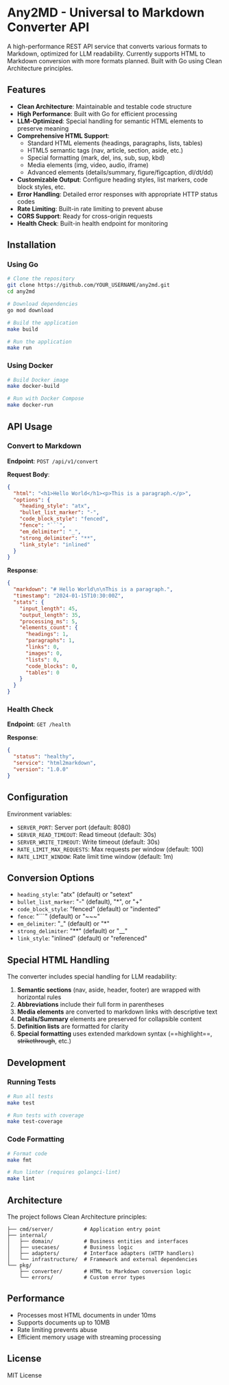 # Any2MD - Universal to Markdown Converter API

A high-performance REST API service that converts various formats to Markdown, optimized for LLM readability. Currently supports HTML to Markdown conversion with more formats planned. Built with Go using Clean Architecture principles.

## Features

- **Clean Architecture**: Maintainable and testable code structure
- **High Performance**: Built with Go for efficient processing
- **LLM-Optimized**: Special handling for semantic HTML elements to preserve meaning
- **Comprehensive HTML Support**: 
  - Standard HTML elements (headings, paragraphs, lists, tables)
  - HTML5 semantic tags (nav, article, section, aside, etc.)
  - Special formatting (mark, del, ins, sub, sup, kbd)
  - Media elements (img, video, audio, iframe)
  - Advanced elements (details/summary, figure/figcaption, dl/dt/dd)
- **Customizable Output**: Configure heading styles, list markers, code block styles, etc.
- **Error Handling**: Detailed error responses with appropriate HTTP status codes
- **Rate Limiting**: Built-in rate limiting to prevent abuse
- **CORS Support**: Ready for cross-origin requests
- **Health Check**: Built-in health endpoint for monitoring

## Installation

### Using Go

```bash
# Clone the repository
git clone https://github.com/YOUR_USERNAME/any2md.git
cd any2md

# Download dependencies
go mod download

# Build the application
make build

# Run the application
make run
```

### Using Docker

```bash
# Build Docker image
make docker-build

# Run with Docker Compose
make docker-run
```

## API Usage

### Convert to Markdown

**Endpoint**: `POST /api/v1/convert`

**Request Body**:
```json
{
  "html": "<h1>Hello World</h1><p>This is a paragraph.</p>",
  "options": {
    "heading_style": "atx",
    "bullet_list_marker": "-",
    "code_block_style": "fenced",
    "fence": "```",
    "em_delimiter": "_",
    "strong_delimiter": "**",
    "link_style": "inlined"
  }
}
```

**Response**:
```json
{
  "markdown": "# Hello World\n\nThis is a paragraph.",
  "timestamp": "2024-01-15T10:30:00Z",
  "stats": {
    "input_length": 45,
    "output_length": 35,
    "processing_ms": 5,
    "elements_count": {
      "headings": 1,
      "paragraphs": 1,
      "links": 0,
      "images": 0,
      "lists": 0,
      "code_blocks": 0,
      "tables": 0
    }
  }
}
```

### Health Check

**Endpoint**: `GET /health`

**Response**:
```json
{
  "status": "healthy",
  "service": "html2markdown",
  "version": "1.0.0"
}
```

## Configuration

Environment variables:

- `SERVER_PORT`: Server port (default: 8080)
- `SERVER_READ_TIMEOUT`: Read timeout (default: 30s)
- `SERVER_WRITE_TIMEOUT`: Write timeout (default: 30s)
- `RATE_LIMIT_MAX_REQUESTS`: Max requests per window (default: 100)
- `RATE_LIMIT_WINDOW`: Rate limit time window (default: 1m)

## Conversion Options

- `heading_style`: "atx" (default) or "setext"
- `bullet_list_marker`: "-" (default), "*", or "+"
- `code_block_style`: "fenced" (default) or "indented"
- `fence`: "```" (default) or "~~~"
- `em_delimiter`: "_" (default) or "*"
- `strong_delimiter`: "**" (default) or "__"
- `link_style`: "inlined" (default) or "referenced"

## Special HTML Handling

The converter includes special handling for LLM readability:

1. **Semantic sections** (nav, aside, header, footer) are wrapped with horizontal rules
2. **Abbreviations** include their full form in parentheses
3. **Media elements** are converted to markdown links with descriptive text
4. **Details/Summary** elements are preserved for collapsible content
5. **Definition lists** are formatted for clarity
6. **Special formatting** uses extended markdown syntax (==highlight==, ~~strikethrough~~, etc.)

## Development

### Running Tests

```bash
# Run all tests
make test

# Run tests with coverage
make test-coverage
```

### Code Formatting

```bash
# Format code
make fmt

# Run linter (requires golangci-lint)
make lint
```

## Architecture

The project follows Clean Architecture principles:

```
├── cmd/server/          # Application entry point
├── internal/
│   ├── domain/          # Business entities and interfaces
│   ├── usecases/        # Business logic
│   ├── adapters/        # Interface adapters (HTTP handlers)
│   └── infrastructure/  # Framework and external dependencies
└── pkg/
    ├── converter/       # HTML to Markdown conversion logic
    └── errors/          # Custom error types
```

## Performance

- Processes most HTML documents in under 10ms
- Supports documents up to 10MB
- Rate limiting prevents abuse
- Efficient memory usage with streaming processing

## License

MIT License